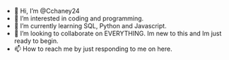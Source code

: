 - 👋 Hi, I’m @Cchaney24
- 👀 I’m interested in coding and programming.
- 🌱 I’m currently learning SQL, Python and Javascript.
- 💞️ I’m looking to collaborate on EVERYTHING.  Im new to this and Im just ready to begin.
- 📫 How to reach me by just responding to me on here.

<!---
Cchaney24/Cchaney24 is a ✨ special ✨ repository because its `README.md` (this file) appears on your GitHub profile.
You can click the Preview link to take a look at your changes.
--->
